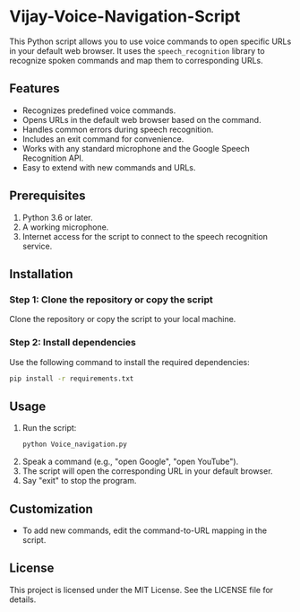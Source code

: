 # Vijay-Voice-Navigation-Script

This Python script allows you to use voice commands to open specific URLs in your default web browser. It uses the `speech_recognition` library to recognize spoken commands and map them to corresponding URLs.

## Features
- Recognizes predefined voice commands.
- Opens URLs in the default web browser based on the command.
- Handles common errors during speech recognition.
- Includes an exit command for convenience.
- Works with any standard microphone and the Google Speech Recognition API.
- Easy to extend with new commands and URLs.

## Prerequisites
1. Python 3.6 or later.
2. A working microphone.
3. Internet access for the script to connect to the speech recognition service.

## Installation

### Step 1: Clone the repository or copy the script
Clone the repository or copy the script to your local machine.

### Step 2: Install dependencies
Use the following command to install the required dependencies:

```bash
pip install -r requirements.txt
```

## Usage

1. Run the script:
   ```bash
   python Voice_navigation.py
   ```
2. Speak a command (e.g., "open Google", "open YouTube").
3. The script will open the corresponding URL in your default browser.
4. Say "exit" to stop the program.

## Customization
- To add new commands, edit the command-to-URL mapping in the script.

## License
This project is licensed under the MIT License. See the LICENSE file for details.
